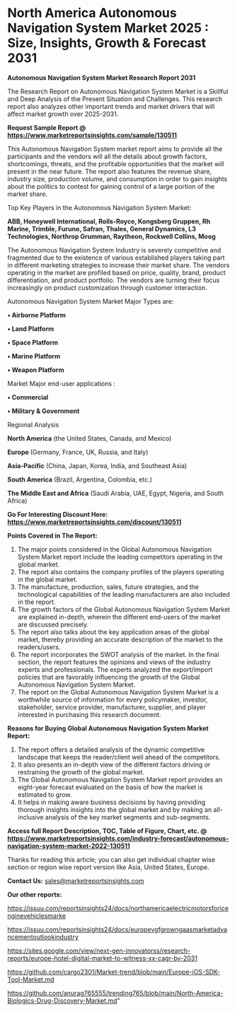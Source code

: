 # North America Autonomous Navigation System Market 2025 : Size, Insights, Growth & Forecast 2031

<strong>Autonomous Navigation System Market Research Report 2031</strong>

The Research Report on Autonomous Navigation System Market is a Skillful and Deep Analysis of the Present Situation and Challenges. This research report also analyzes other important trends and market drivers that will affect market growth over 2025-2031.

<strong>Request Sample Report @ <a href=https://www.marketreportsinsights.com/sample/130511>https://www.marketreportsinsights.com/sample/130511</a></strong>

This Autonomous Navigation System market report aims to provide all the participants and the vendors will all the details about growth factors, shortcomings, threats, and the profitable opportunities that the market will present in the near future. The report also features the revenue share, industry size, production volume, and consumption in order to gain insights about the politics to contest for gaining control of a large portion of the market share.

Top Key Players in the Autonomous Navigation System Market:

<strong>ABB, Honeywell International, Rolls-Royce, Kongsberg Gruppen, Rh Marine, Trimble, Furuno, Safran, Thales, General Dynamics, L3 Technologies, Northrop Grumman, Raytheon, Rockwell Collins, Moog</strong>

The Autonomous Navigation System Industry is severely competitive and fragmented due to the existence of various established players taking part in different marketing strategies to increase their market share. The vendors operating in the market are profiled based on price, quality, brand, product differentiation, and product portfolio. The vendors are turning their focus increasingly on product customization through customer interaction.

Autonomous Navigation System Market Major Types are:

<strong>• Airborne Platform

• Land Platform

• Space Platform

• Marine Platform

• Weapon Platform</strong>

Market Major end-user applications :

<strong>• Commercial

• Military & Government</strong>

Regional Analysis

</u><strong><b>North America</b></strong> (the United States, Canada, and Mexico)

<strong><b>Europe </b></strong>(Germany, France, UK, Russia, and Italy)

<strong><b>Asia-Pacific</b></strong> (China, Japan, Korea, India, and Southeast Asia)

<strong><b>South America</b></strong> (Brazil, Argentina, Colombia, etc.)

<strong><b>The Middle East and Africa</b></strong> (Saudi Arabia, UAE, Egypt, Nigeria, and South Africa)

<strong>Go For Interesting Discount Here: <a href=https://www.marketreportsinsights.com/discount/130511>https://www.marketreportsinsights.com/discount/130511</a></strong>

<strong>Points Covered in The Report:</strong>
<ol>
  <li>The major points considered in the Global Autonomous Navigation System Market report include the leading competitors operating in the global market.</li>
  <li>The report also contains the company profiles of the players operating in the global market.</li>
  <li>The manufacture, production, sales, future strategies, and the technological capabilities of the leading manufacturers are also included in the report.</li>
  <li>The growth factors of the Global Autonomous Navigation System Market are explained in-depth, wherein the different end-users of the market are discussed precisely.</li>
  <li>The report also talks about the key application areas of the global market, thereby providing an accurate description of the market to the readers/users.</li>
  <li>The report incorporates the SWOT analysis of the market. In the final section, the report features the opinions and views of the industry experts and professionals. The experts analyzed the export/import policies that are favorably influencing the growth of the Global Autonomous Navigation System Market.</li>
  <li>The report on the Global Autonomous Navigation System Market is a worthwhile source of information for every policymaker, investor, stakeholder, service provider, manufacturer, supplier, and player interested in purchasing this research document.</li>
</ol>
<strong>Reasons for Buying Global Autonomous Navigation System Market Report:</strong>

<ol>
  <li>The report offers a detailed analysis of the dynamic competitive landscape that keeps the reader/client well ahead of the competitors.</li>
  <li>It also presents an in-depth view of the different factors driving or restraining the growth of the global market.</li>
  <li>The Global Autonomous Navigation System Market report provides an eight-year forecast evaluated on the basis of how the market is estimated to grow.</li>
  <li>It helps in making aware business decisions by having providing thorough insights insights into the global market and by making an all-inclusive analysis of the key market segments and sub-segments.</li>
</ol>
<strong>Access full Report Description, TOC, Table of Figure, Chart, etc. @ <a href=https://www.marketreportsinsights.com/industry-forecast/autonomous-navigation-system-market-2022-130511>https://www.marketreportsinsights.com/industry-forecast/autonomous-navigation-system-market-2022-130511</a></strong>


Thanks for reading this article; you can also get individual chapter wise section or region wise report version like Asia, United States, Europe.

<strong>Contact Us:</strong>
sales@marketreportsinsights.com

<strong>Our other reports:</strong>

<a href=https://issuu.com/reportsinsights24/docs/northamericaelectricmotorsforicenginevehiclesmarke>https://issuu.com/reportsinsights24/docs/northamericaelectricmotorsforicenginevehiclesmarke</a>

<a href=https://issuu.com/reportsinsights24/docs/europevgfgrowngaasmarketadvancementoutlookindustry>https://issuu.com/reportsinsights24/docs/europevgfgrowngaasmarketadvancementoutlookindustry</a>

<a href=https://sites.google.com/view/next-gen-innovatorss/research-reports/europe-hotel-digital-market-to-witness-xx-cagr-by-2031>https://sites.google.com/view/next-gen-innovatorss/research-reports/europe-hotel-digital-market-to-witness-xx-cagr-by-2031</a>

<a href=https://github.com/cargo2301/Market-trend/blob/main/Europe-iOS-SDK-Tool-Market.md>https://github.com/cargo2301/Market-trend/blob/main/Europe-iOS-SDK-Tool-Market.md</a>

<a href=https://github.com/anurag765555/trending765/blob/main/North-America-Biologics-Drug-Discovery-Market.md>https://github.com/anurag765555/trending765/blob/main/North-America-Biologics-Drug-Discovery-Market.md</a>"
